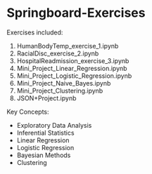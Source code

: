 # Springboard-Exercises
Exercises included:

1. HumanBodyTemp_exercise_1.ipynb
2. RacialDisc_exercise_2.ipynb
3. HospitalReadmission_exercise_3.ipynb
4. Mini_Project_Linear_Regression.ipynb
5. Mini_Project_Logistic_Regression.ipynb
6. Mini_Project_Naive_Bayes.ipynb
7. Mini_Project_Clustering.ipynb
8. JSON+Project.ipynb

Key Concepts:

- Exploratory Data Analysis
- Inferential Statistics
- Linear Regression
- Logistic Regression
- Bayesian Methods
- Clustering
